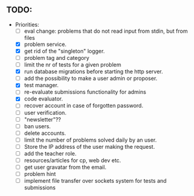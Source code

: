 ## TODO:

- Priorities: 
  - [ ] eval change: problems that do not read input from stdin, but from files
  - [x] problem service.
  - [x] get rid of the "singleton" logger.
  - [ ] problem tag and category
  - [ ] limit the nr of tests for a given problem
  - [x] run database migrations before starting the http server.
  - [ ] add the possibility to make a user admin or proposer.
  - [x] test manager.
  - [ ] re-evaluate submissions functionality for admins
  - [x] code evaluator. 
  - [ ] recover account in case of forgotten password.
  - [ ] user verification.
  - [ ] "newsletter"??
  - [ ] ban users.
  - [ ] delete accounts.
  - [ ] limit the number of problems solved daily by an user.
  - [ ] Store the IP address of the user making the request.
  - [ ] add the teacher role.
  - [ ] resources/articles for cp, web dev etc.
  - [ ] get user gravatar from the email.
  - [ ] problem hint
  - [ ] implement file transfer over sockets system for tests and submissions
